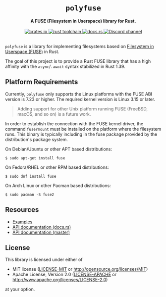 <h1 align="center">
  <code>polyfuse</code>
</h1>

<div align="center">
  <strong>
    A FUSE (Filesystem in Userspace) library for Rust.
  </strong>
</div>

<br />

<div align="center">
  <a href="https://crates.io/crates/polyfuse">
    <img src="https://img.shields.io/crates/v/polyfuse.svg?style=flat-square"
         alt="crates.io"
    />
  </a>
  <a href="https://blog.rust-lang.org/2020/11/19/Rust-1.48.html">
    <img src="https://img.shields.io/badge/minimum%20rustc-1.48.0-yellowgreen?style=flat-square"
         alt="rust toolchain"
    />
  </a>
  <a href="https://docs.rs/polyfuse">
    <img src="https://img.shields.io/badge/docs-latest-blue.svg?style=flat-square"
         alt="docs.rs" />
  </a>
  <a href="https://discord.gg/qHHdweYFVp">
    <img src="https://img.shields.io/discord/778686351352135701.svg?style=flat-square&label=&logo=discord&logoColor=ffffff&color=7389D8&labelColor=6A7EC2"
         alt="Discord channel"
    />
  </a>
</div>

<br />

`polyfuse` is a library for implementing filesystems based on [Filesystem in Userspace (FUSE)](https://en.wikipedia.org/wiki/Filesystem_in_Userspace) in Rust.

The goal of this project is to provide a Rust FUSE library that has a high affinity with the `async`/`.await` syntax stabilized in Rust 1.39.

## Platform Requirements

Currently, `polyfuse` only supports the Linux platforms with the FUSE ABI version is 7.23 or higher.
The required kernel version is Linux 3.15 or later.

> Adding support for other Unix platform running FUSE (FreeBSD, macOS, and so on) is a future work.

In order to establish the connection with the FUSE kernel driver, the command
`fusermount` must be installed on the platform where the filesystem runs.
This binary is typically including in the fuse package provided by the distribution's package system.

On Debian/Ubuntu or other APT based distributions:

```shell-session
$ sudo apt-get install fuse
```

On Fedora/RHEL or other RPM based distributions:

```shell-session
$ sudo dnf install fuse
```

On Arch Linux or other Pacman based distributions:

```shell-session
$ sudo pacman -S fuse2
```

## Resources

* [Examples](https://github.com/ubnt-intrepid/polyfuse/tree/master/examples)
* [API documentation (docs.rs)](https://docs.rs/polyfuse)
* [API documentation (master)](https://ubnt-intrepid.github.io/polyfuse/)

## License

This library is licensed under either of

* MIT license ([LICENSE-MIT](LICENSE-MIT) or http://opensource.org/licenses/MIT)
* Apache License, Version 2.0 ([LICENSE-APACHE](LICENSE-APACHE) or http://www.apache.org/licenses/LICENSE-2.0)

at your option.
